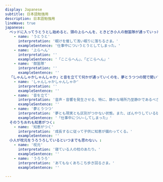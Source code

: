```yaml
---
display: Japanese
subtitle: 日本語勉強用
description: 日本語勉強用
lineWave: true
japanese:
  ベッドに入ってうとうとし始めると、頭の上らへんを、ときどき小人の鼓笛隊が通っていった。:
    - name: 'うとうと'
      interpretation: '眠けを催して浅い眠りに落ちるさま。'
      exampleSentence: '仕事中についうとうとしてしまった。'
    - name: '上らへん'
      interpretation: ''
      exampleSentence: '「ここらへん」、「どこらへん」'
    - name: '鼓笛隊'
      interpretation: ''
      exampleSentence: ''
  「しゃんしゃかしゃんしゃか」と音を立てて何かが通っていくのを、夢とうつつの間で聞いている。:
    - name: 'しゃんしゃかしゃんしゃか'
      interpretation: ''
      exampleSentence: ''
    - name: '音を立て'
      interpretation: '音声・音響を発生させる、特に、静かな場所乃至静かであるべき場所において、音を出すこと。'
      exampleSentence: ''
    - name: '夢とうつつ'
      interpretation: '夢とも現実とも区別がつかない状態。また、ぼんやりしている状態。'
      exampleSentence: '「仕事中につい―してしまった」'
  そのうちおれも知恵がつく:
    - name: '知恵がつく'
      interpretation: '成長するに従って子供に知恵が備わってくる。'
      exampleSentence: ''
  小人が枕元をうろうろしているといつまでも思わない。:
    - name: '枕元'
      interpretation: '寝ている人の枕のあたり。'
      exampleSentence: ''
    - name: 'うろうろ'
      interpretation: 'あてもなくあちこち歩き回るさま。'
      exampleSentence: ''
      
---
```



<ListJapanese :japanese="frontmatter.japanese" />
